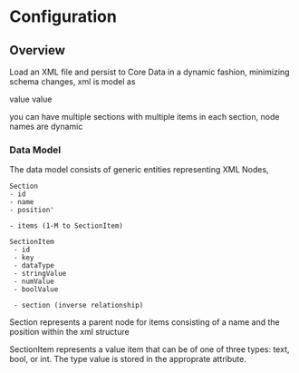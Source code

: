 # Configuration

## Overview

Load an XML file and persist to Core Data in a dynamic fashion, minimizing schema changes, xml is model as

<root>
<section1>
<itemA>value</itemA>
<itemB>value</itemB>
</section1>
</root>

you can have multiple sections with multiple items in each section, node names are dynamic

### Data Model

The data model consists of generic entities representing XML Nodes, 

    Section
    - id
    - name
    - position'
    
    - items (1-M to SectionItem)
    
    SectionItem
     - id
     - key
     - dataType
     - stringValue
     - numValue
     - boolValue
     
     - section (inverse relationship)
     
Section represents a parent node for items consisting of a name and the position within the xml structure

SectionItem represents a value item that can be of one of three types: text, bool, or int.  The type value is stored in the approprate attribute.

